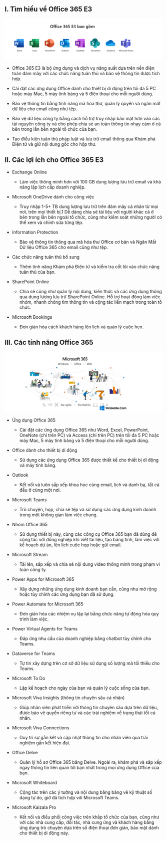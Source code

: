 ## I. Tìm hiểu về Office 365 E3
<img src="img/o1.png">

- Office 365 E3 là bộ ứng dụng và dịch vụ năng suất dựa trên nền điện toán đám mây với các chức năng tuân thủ và bảo vệ thông tin được tích hợp.

- Cài đặt các ứng dụng Office dành cho thiết bị di động trên tối đa 5 PC hoặc máy Mac, 5 máy tính bảng và 5 điện thoại cho mỗi người dùng.
- Bảo vệ thông tin bằng tính năng mã hóa thư, quản lý quyền và ngăn mất dữ liệu cho email cũng như tệp.
- Bảo vệ dữ liệu công ty bằng cách hỗ trợ truy nhập bảo mật hơn vào các tài nguyên công ty và cho phép chia sẻ an toàn thông tin nhạy cảm ở cả bên trong lẫn bên ngoài tổ chức của bạn.
- Tạo điều kiện tuân thủ pháp luật và lưu trữ email thông qua Khám phá Điện tử và giữ nội dung gốc cho hộp thư.


## II. Các lợi ích cho Office 365 E3
- Exchange Online
    + Làm việc thông minh hơn với 100 GB dung lượng lưu trữ email và khả năng lập lịch cấp doanh nghiệp.
- Microsoft OneDrive dành cho công việc
    + Truy nhập 1-5+ TB dung lượng lưu trữ trên đám mây cá nhân từ mọi nơi, trên mọi thiết bị.1&nbsp;Dễ dàng chia sẻ tài liệu với người khác cả ở bên trong lẫn bên ngoài tổ chức, cũng như kiểm soát những người có thể xem và chỉnh sửa từng tệp.

- Information Protection
    + Bảo vệ thông tin thông qua mã hóa thư Office cơ bản và Ngăn Mất Dữ liệu Office 365 cho email cũng như tệp.
- Các chức năng tuân thủ bổ sung
    + Thêm tính năng Khám phá Điện tử và kiểm tra cốt lõi vào chức năng tuân thủ của bạn.
- SharePoint Online
    + Chia sẻ cũng như quản lý nội dung, kiến thức và các ứng dụng thông qua dung lượng lưu trữ SharePoint Online. Hỗ trợ hoạt động làm việc nhóm, nhanh chóng tìm thông tin và cộng tác liền mạch trong toàn tổ chức.
- Microsoft Bookings
    + Đơn giản hóa cách khách hàng lên lịch và quản lý cuộc hẹn.


## III. Các tính năng Office 365
<img src="img/o2.png">

- Ứng dụng Office 365
    + Cài đặt các ứng dụng Office 365 như Word, Excel, PowerPoint, OneNote (chỉ trên PC) và Access (chỉ trên PC) trên tối đa 5 PC hoặc máy Mac, 5 máy tính bảng và 5 điện thoại cho mỗi người dùng.

- Office dành cho thiết bị di động
    + Sử dụng các ứng dụng Office 365 được thiết kế cho thiết bị di động và máy tính bảng.
- Outlook
    + Kết nối và luôn sắp xếp khoa học cùng email, lịch và danh bạ, tất cả đều ở cùng một nơi.
- Microsoft Teams
    + Trò chuyện, họp, chia sẻ tệp và sử dụng các ứng dụng kinh doanh trong một không gian làm việc chung.
- Nhóm Office 365
    + Sử dụng thiết bị này, cùng các công cụ Office 365 bạn đã dùng để cộng tác với đồng nghiệp khi viết tài liệu, tạo bảng tính, làm việc với kế hoạch dự án, lên lịch cuộc họp hoặc gửi email.
- Microsoft Stream
    + Tải lên, sắp xếp và chia sẻ nội dung video thông minh trong phạm vi toàn công ty.
- Power Apps for Microsoft 365
    + Xây dựng những ứng dụng kinh doanh bạn cần, cũng như mở rộng hoặc tùy chỉnh các ứng dụng bạn đã sử dụng.
- Power Automate for Microsoft 365
    + Đơn giản hóa các nhiệm vụ lặp lại bằng chức năng tự động hóa quy trình làm việc.
- Power Virtual Agents for Teams
    + Đáp ứng nhu cầu của doanh nghiệp bằng chatbot tùy chỉnh cho Teams. 
- Dataverse for Teams
    + Tự tin xây dựng trên cơ sở dữ liệu sử dụng số lượng mã tối thiểu cho Teams.
- Microsoft To Do
    + Lập kế hoạch cho ngày của bạn và quản lý cuộc sống của bạn.
- Microsoft Viva Insights (thông tin chuyên sâu cá nhân)
    + Giúp nhân viên phát triển với thông tin chuyên sâu dựa trên dữ liệu, được bảo vệ quyền riêng tư và các trải nghiệm về trạng thái tốt cá nhân.
- Microsoft Viva Connections
    + Duy trì sự gắn kết và cập nhật thông tin cho nhân viên qua trải nghiệm gắn kết hiện đại.
- Office Delve
    + Quản lý hồ sơ Office 365 bằng Delve. Ngoài ra, khám phá và sắp xếp ngay thông tin liên quan tới bạn nhất trong mọi ứng dụng Office của bạn.
- Microsoft Whiteboard
    + Cộng tác trên các ý tưởng và nội dung bằng bảng vẽ kỹ thuật số dạng tự do, giờ đã tích hợp với Microsoft Teams.
- Microsoft Kaizala Pro
    + Kết nối và điều phối công việc trên khắp tổ chức của bạn, cũng như với các nhà cung cấp, đối tác, nhà cung ứng và khách hàng bằng ứng dụng trò chuyện dựa trên số điện thoại đơn giản, bảo mật dành cho thiết bị di động này.

